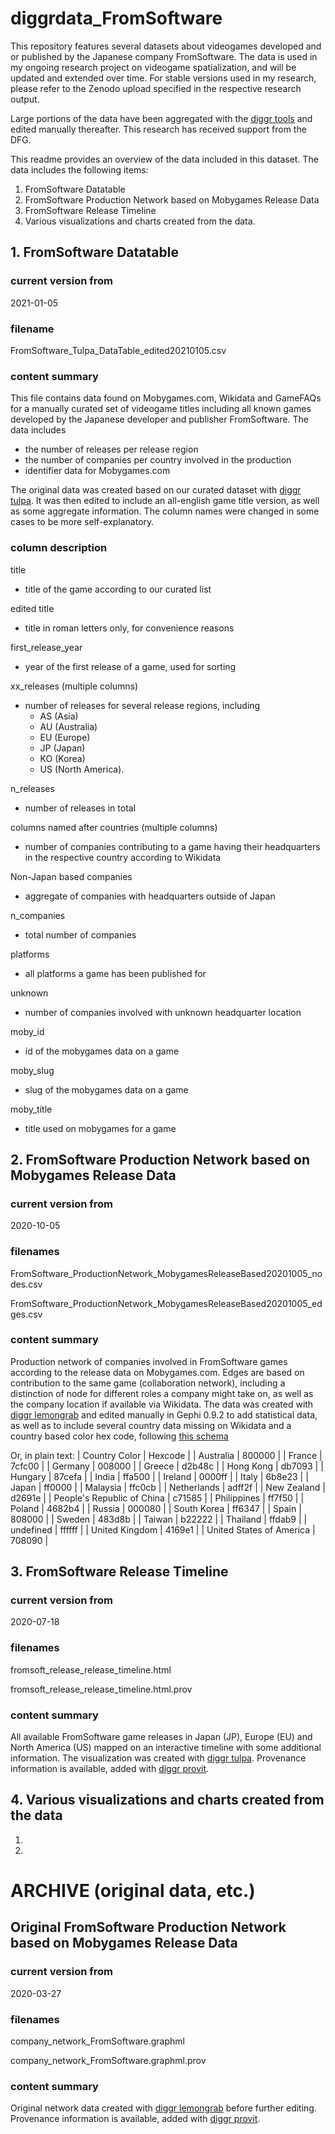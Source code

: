 # diggrdata_FromSoftware

This repository features several datasets about videogames developed and or published by the Japanese company FromSoftware. The data is used in my ongoing research project on videogame spatialization, and will be updated and extended over time. For stable versions used in my research, please refer to the Zenodo upload specified in the respective research output.

Large portions of the data have been aggregated with the [diggr tools](https://github.com/diggr/) and edited manually thereafter. This research has received support from the DFG.

This readme provides an overview of the data included in this dataset.
The data includes the following items:
1. FromSoftware Datatable
2. FromSoftware Production Network based on Mobygames Release Data
3. FromSoftware Release Timeline
4. Various visualizations and charts created from the data.

## 1. FromSoftware Datatable

### current version from

2021-01-05

### filename

FromSoftware_Tulpa_DataTable_edited20210105.csv

### content summary

This file contains data found on Mobygames.com, Wikidata and GameFAQs for a manually curated set of videogame titles including all known games developed by the Japanese developer and publisher FromSoftware. The data includes
- the number of releases per release region 
- the number of companies per country involved in the production
- identifier data for Mobygames.com

The original data was created based on our curated dataset  with [diggr tulpa](https://github.com/diggr/tulpa). It was then edited to include an all-english game title version, as well as some aggregate information. The column names were changed in some cases to be more self-explanatory.

### column description

title
- title of the game according to our curated list

edited title	
- title in roman letters only, for convenience reasons

first_release_year
- year of the first release of a game, used for sorting

xx_releases (multiple columns)
- number of releases for several release regions, including 
  - AS (Asia)
  - AU (Australia)
  - EU (Europe)
  - JP (Japan)
  - KO (Korea)
  - US (North America).

n_releases
- number of releases in total

columns named after countries (multiple columns)
- number of companies contributing to a game having their headquarters in the respective country according to Wikidata
  
Non-Japan based companies
- aggregate of companies with headquarters outside of Japan

n_companies	
- total number of companies

platforms	
- all platforms a game has been published for

unknown
- number of companies involved with unknown headquarter location

moby_id	
- id of the mobygames data on a game

moby_slug	
- slug of the mobygames data on a game

moby_title
- title used on mobygames for a game

## 2. FromSoftware Production Network based on Mobygames Release Data

### current version from

2020-10-05

### filenames

FromSoftware_ProductionNetwork_MobygamesReleaseBased20201005_nodes.csv

FromSoftware_ProductionNetwork_MobygamesReleaseBased20201005_edges.csv

### content summary

Production network of companies involved in FromSoftware games according to the release data on Mobygames.com. Edges are based on contribution to the same game (collaboration network), including a distinction of node for different roles a company might take on, as well as the company location if available via Wikidata. The data was created with [diggr lemongrab](https://github.com/diggr/lemongrab) and edited manually in Gephi 0.9.2 to add statistical data, as well as to include several country data missing on Wikidata and a country based color hex code, following [this schema]()

Or, in plain text:
| Country	Color | Hexcode |
| Australia	| 800000 |
| France	| 7cfc00 |
| Germany	| 008000 |
| Greece	| d2b48c |
| Hong Kong	| db7093 |
| Hungary	| 87cefa |
| India	| ffa500 |
| Ireland	| 0000ff |
| Italy	| 6b8e23 |
| Japan	| ff0000 |
| Malaysia	| ffc0cb |
| Netherlands	| adff2f |
| New Zealand	| d2691e |
| People's Republic of China	| c71585 |
| Philippines	| ff7f50 |
| Poland	| 4682b4 |
| Russia	| 000080 |
| South Korea	| ff6347 |
| Spain	| 808000 |
| Sweden	| 483d8b |
| Taiwan	| b22222 |
| Thailand	| ffdab9 |
| undefined	| ffffff |
| United Kingdom	| 4169e1 |
| United States of America	| 708090 |

## 3. FromSoftware Release Timeline

### current version from

2020-07-18

### filenames

fromsoft_release_release_timeline.html

fromsoft_release_release_timeline.html.prov

### content summary

All available FromSoftware game releases in Japan (JP), Europe (EU) and North America (US) mapped on an interactive timeline with some additional information. The visualization was created with [diggr tulpa](https://github.com/diggr/tulpa). Provenance information is available, added with [diggr provit](https://github.com/diggr/provit).

## 4. Various visualizations and charts created from the data

1.
2.

# ARCHIVE (original data, etc.)

## Original FromSoftware Production Network based on Mobygames Release Data

### current version from

2020-03-27

### filenames

company_network_FromSoftware.graphml

company_network_FromSoftware.graphml.prov

### content summary

Original network data created with [diggr lemongrab](https://github.com/diggr/lemongrab) before further editing. Provenance information is available, added with [diggr provit](https://github.com/diggr/provit).

